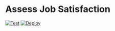 # Assess Job Satisfaction

[![Test](https://github.com/johnb8005/job-satisfaction/actions/workflows/test.yml/badge.svg)](https://github.com/johnb8005/job-satisfaction/actions/workflows/test.yml)
[![Deploy](https://github.com/johnb8005/job-satisfaction/actions/workflows/deploy.yml/badge.svg)](https://github.com/johnb8005/job-satisfaction/actions/workflows/deploy.yml)
